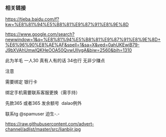 ### 相关链接

https://tieba.baidu.com/f?kw=%E8%81%94%E5%B8%81%E9%87%91%E8%9E%8D

https://www.google.com/search?newwindow=1&q=%E8%81%94%E5%B8%81%E9%87%91%E8%9E%8D+%E6%96%90%E8%AE%AF&spell=1&sa=X&ved=0ahUKEwjB79-J9bXVAhUmwlQKHeOOA50QvwUIIygA&biw=2560&bih=1310

此为羊毛 一人30  真有人有的话 34也行  无非少赚点

注意

需要绑定 银行卡

绑定手机需要联系客服更换（需手持）

先款365 或者365 发余额号  dalao例外

联系tg @spamuser 迫生-.-

https://raw.githubusercontent.com/advert-channel/adlist/master/src/lianbijr.jpg
